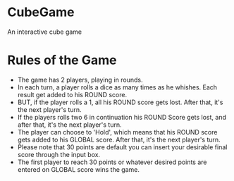 # CubeGame
An interactive cube game 


<h1>Rules of the Game</h1>
<ul>
<li>The game has 2 players, playing in rounds.</li>
<li>In each turn, a player rolls a dice as many times as he whishes. Each result get added to his ROUND score.</li>
<li>BUT, if the player rolls a 1, all his ROUND score gets lost. After that, it's the next player's turn.</li>
<li>If the players rolls two 6 in continuation his ROUND Score gets lost, and after that, it's the next player's turn.</li>
<li>The player can choose to 'Hold', which means that his ROUND score gets added to his GLOBAL score. After that, it's the next player's turn.</li>
<li>Please note that 30 points are default you can insert your desirable final score through the input box.</li>
<li>The first player to reach 30 points or whatever desired points are entered on GLOBAL score wins the game.</li>

</ul>
